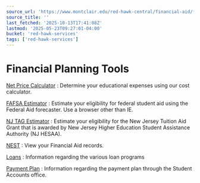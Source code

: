 ```yaml
---
source_url: 'https://www.montclair.edu/red-hawk-central/financial-aid/financial-planning-tools/'
source_title: ''
last_fetched: '2025-10-13T17:41:08Z'
lastmod: '2025-05-23T09:27:01-04:00'
bucket: 'red-hawk-services'
tags: ['red-hawk-services']
---
```


# Financial Planning Tools

[Net Price Calculator](https://montclair.studentaidcalculator.com/survey.aspx)
:   Determine your educational expenses using our cost calculator.

[FAFSA Estimator](https://studentaid.gov/aid-estimator/)
:   Estimate your eligibility for federal student aid using the Federal Aid forecaster. Use a browser other than IE.

[NJ TAG Estimator](https://www.hesaa.org/tagestimator/current/studentstatus.asp)
:   Estimate your eligibility for the New Jersey Tuition Aid Grant that is awarded by New Jersey Higher Education Student Assistance Authority (NJ HESAA).

[NEST](https://www.montclair.edu/nest/)
:   View your Financial Aid records.

[Loans](https://www.montclair.edu/red-hawk-central/financial-aid/loans/)
:   Information regarding the various loan programs

[Payment Plan](https://www.montclair.edu/red-hawk-central/student-accounts/tuition-payment-plan/)
:   Information regarding the payment plan through the Student Accounts office.